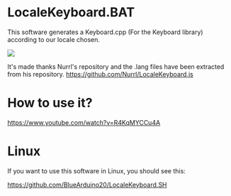 # LocaleKeyboard.BAT
This software generates a Keyboard.cpp (For the Keyboard library) according to our locale chosen.

<img src="https://raw.githubusercontent.com/BlueArduino20/LocaleKeyboard.BAT/master/Screenshot_1.PNG">

It's made thanks Nurrl's repository and the .lang files have been extracted from his repository.
<a href="https://github.com/Nurrl/LocaleKeyboard.js">https://github.com/Nurrl/LocaleKeyboard.js<a>

# How to use it?
<a href="https://www.youtube.com/watch?v=R4KqMYCCu4A">https://www.youtube.com/watch?v=R4KqMYCCu4A<a>

# Linux
If you want to use this software in Linux, you should see this:

<a href="https://github.com/BlueArduino20/LocaleKeyboard.SH">https://github.com/BlueArduino20/LocaleKeyboard.SH</a>

